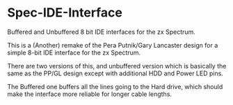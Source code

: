 # Spec-IDE-Interface
Buffered and Unbuffered 8 bit IDE interfaces for the zx Spectrum.

This is a (Another) remake of the Pera Putnik/Gary Lancaster design for a simple 8-bit IDE interface for the zx Spectrum.

There are two versions of this, and unbuffered version which is basically the same as the PP/GL design except with additional HDD and Power LED pins.

The Buffered one buffers all the lines going to the Hard drive, which should make the interface more reliable for longer cable lengths. 
